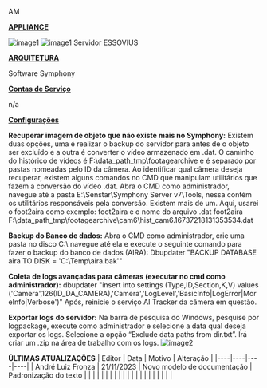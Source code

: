 AM

**<u>APPLIANCE</u>**

![image1](../../../_resources/image1-40.png)
![image1](../../../_resources/image1-40.png)
Servidor ESSOVIUS

**<u>ARQUITETURA</u>**

Software Symphony

**<u>Contas de Serviço</u>**

n/a

**<u>Configurações</u>**

**Recuperar imagem de objeto que não existe mais no Symphony:**
Existem duas opções, uma é realizar o backup do servidor para antes de o objeto ser excluído e a outra é converter o vídeo armazenado em .dat.
O caminho do histórico de vídeos é F:\data_path_tmp\\footagearchive e é separado por pastas nomeadas pelo ID da câmera.
Ao identificar qual câmera deseja recuperar, existem alguns comandos no CMD que manipulam utilitários que fazem a conversão do vídeo .dat.
Abra o CMD como administrador, navegue até a pasta E:\Senstar\Symphony Server v7\\Tools, nessa contém os utilitários responsáveis pela conversão. Existem mais de um. Aqui, usarei o foot2aira como exemplo:
foot2aira e o nome do arquivo .dat
foot2aira F:\data_path_tmp\\footagearchive\cam6\hist_cam6.16737218131353534.dat

**Backup do Banco de dados:**
Abra o CMD como administrador, crie uma pasta no disco C:\\ navegue até ela e execute o seguinte comando para fazer o backup do banco de dados (AIRA):
Dbupdater "BACKUP DATABASE aira TO DISK = 'C:\Temp\aira.bak'"

**Coleta de logs avançadas para câmeras (executar no cmd como administrador):**
dbupdater "insert into settings (Type,ID,Section,K,V) values ('Camera',126(ID_DA_CAMERA),'Camera','LogLevel','BasicInfo\|LogError\|MoreInfo\|Verbose')"
Após, reinicie o serviço AI Tracker da câmera em questão.

**Exportar logs do servidor:**
Na barra de pesquisa do Windows, pesquise por logpackage, execute como administrador e selecione a data qual deseja exportar os logs. Selecione a opção “Exclude data paths from dir.txt”. Irá criar um .zip na área de trabalho com os logs.
![image2](../../../_resources/image2-20.png)

**ÚLTIMAS ATUALIZAÇÕES**
| Editor | Data | Motivo | Alteração |
|----|----|----|----|
| André Luiz Fronza | 21/11/2023 | Novo modelo de documentação | Padronização do texto |
|  |  |  |  |
|  |  |  |  |
|  |  |  |  |
|  |  |  |  |

